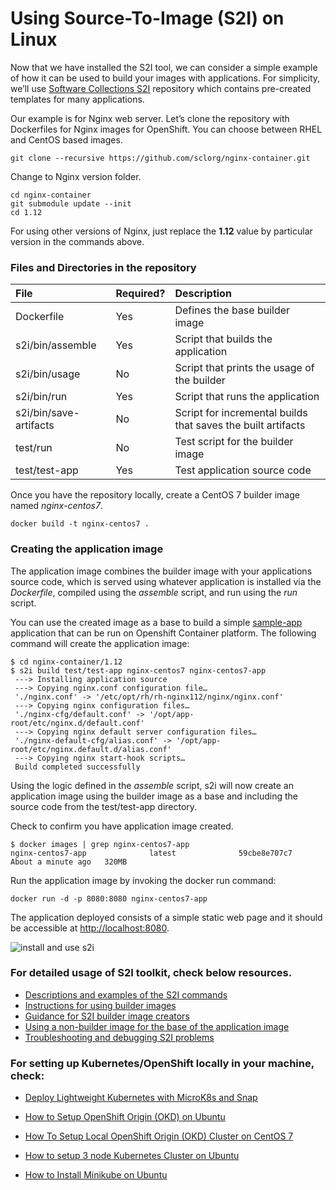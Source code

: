 # Using Source-To-Image (S2I) on Linux

Now that we have installed the S2I tool, we can consider a simple example of how it can be used to build your images with applications. For simplicity, we’ll use [Software Collections S2I](https://github.com/sclorg) repository which contains pre-created templates for many applications.



Our example is for Nginx web server. Let’s clone the repository with Dockerfiles for Nginx images for OpenShift. You can choose between RHEL and CentOS based images.

```
git clone --recursive https://github.com/sclorg/nginx-container.git
```

Change to Nginx version folder.

```
cd nginx-container
git submodule update --init
cd 1.12
```

For using other versions of Nginx, just replace the **1.12** value by particular version in the commands above.



### **Files and Directories in the repository**

| File                   | Required? | Description                                                  |
| :--------------------- | :-------- | :----------------------------------------------------------- |
| Dockerfile             | Yes       | Defines the base builder image                               |
| s2i/bin/assemble       | Yes       | Script that builds the application                           |
| s2i/bin/usage          | No        | Script that prints the usage of the builder                  |
| s2i/bin/run            | Yes       | Script that runs the application                             |
| s2i/bin/save-artifacts | No        | Script for incremental builds that saves the built artifacts |
| test/run               | No        | Test script for the builder image                            |
| test/test-app          | Yes       | Test application source code                                 |

Once you have the repository locally, create a CentOS 7 builder image named *nginx-centos7*.

```
docker build -t nginx-centos7 .
```



### Creating the application image

The application image combines the builder image with your applications source code, which is served using whatever application is installed via the *Dockerfile*, compiled using the *assemble* script, and run using the *run* script.

You can use the created image as a base to build a simple [sample-app](https://github.com/sclorg/nginx-container/tree/master/1.12/test/test-app) application that can be run on Openshift Container platform. The following command will create the application image:

```
$ cd nginx-container/1.12
$ s2i build test/test-app nginx-centos7 nginx-centos7-app
 ---> Installing application source
 ---> Copying nginx.conf configuration file…
 './nginx.conf' -> '/etc/opt/rh/rh-nginx112/nginx/nginx.conf'
 ---> Copying nginx configuration files…
 './nginx-cfg/default.conf' -> '/opt/app-root/etc/nginx.d/default.conf'
 ---> Copying nginx default server configuration files…
 './nginx-default-cfg/alias.conf' -> '/opt/app-root/etc/nginx.default.d/alias.conf'
 ---> Copying nginx start-hook scripts…
 Build completed successfully
```

Using the logic defined in the *assemble* script, s2i will now create an application image using the builder image as a base and including the source code from the test/test-app directory.

Check to confirm you have application image created.

```
$ docker images | grep nginx-centos7-app
nginx-centos7-app              latest              59cbe8e707c7        About a minute ago   320MB
```

Run the application image by invoking the docker run command:

```
docker run -d -p 8080:8080 nginx-centos7-app
```

The application deployed consists of a simple static web page and it should be accessible at [http://localhost:8080](http://localhost:8080/).

![install and use s2i](https://computingforgeeks.com/wp-content/uploads/2019/05/install-and-use-s2i-1024x256.png)



### For detailed usage of S2I toolkit, check below resources.

- [Descriptions and examples of the S2I commands](https://github.com/openshift/source-to-image/blob/master/docs/cli.md)
- [Instructions for using builder images](https://github.com/openshift/source-to-image/blob/master/docs/user_guide.md)
- [Guidance for S2I builder image creators](https://github.com/openshift/source-to-image/blob/master/docs/builder_image.md)
- [Using a non-builder image for the base of the application image](https://github.com/openshift/source-to-image/blob/master/docs/runtime_image.md)
- [Troubleshooting and debugging S2I problems](https://github.com/openshift/source-to-image/blob/master/docs/debugging-s2i.md)



### For setting up Kubernetes/OpenShift locally in your machine, check:

* [Deploy Lightweight Kubernetes with MicroK8s and Snap](https://computingforgeeks.com/deploy-lightweight-kubernetes-with-microk8s-and-snap/)

* [How to Setup OpenShift Origin (OKD) on Ubuntu](https://computingforgeeks.com/how-to-setup-openshift-origin-on-ubuntu/)

* [How To Setup Local OpenShift Origin (OKD) Cluster on CentOS 7](https://computingforgeeks.com/setup-openshift-origin-local-cluster-on-centos/)

* [How to setup 3 node Kubernetes Cluster on Ubuntu ](https://computingforgeeks.com/how-to-setup-3-node-kubernetes-cluster-on-ubuntu-18-04-with-weave-net-cni/)

* [How to Install Minikube on Ubuntu](https://computingforgeeks.com/how-to-install-minikube-on-ubuntu-18-04/)
